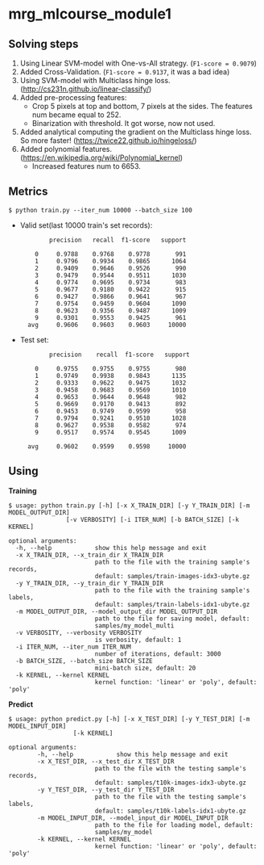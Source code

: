 # mrg_mlcourse_module1
## Solving steps
1. Using Linear SVM-model with One-vs-All strategy. (`F1-score = 0.9079`)
2. Added Cross-Validation. (`F1-score = 0.9137`, it was a bad idea)
3. Using SVM-model with Multiclass hinge loss. (http://cs231n.github.io/linear-classify/)
4. Added pre-processing features:
    - Сrop 5 pixels at top and bottom, 7 pixels at the sides. The features num became equal to 252.
    - Binarization with threshold. It got worse, now not used.
5. Added analytical computing the gradient on the Multiclass hinge loss. So more faster! (https://twice22.github.io/hingeloss/)
6. Added polynomial features. (https://en.wikipedia.org/wiki/Polynomial_kernel)
    - Increased features num to 6653.
    
## Metrics
`$ python train.py --iter_num 10000 --batch_size 100`
* Valid set(last 10000 train's set records):
    
              precision   recall  f1-score   support
    
          0     0.9788    0.9768    0.9778       991
          1     0.9796    0.9934    0.9865      1064
          2     0.9409    0.9646    0.9526       990
          3     0.9479    0.9544    0.9511      1030
          4     0.9774    0.9695    0.9734       983
          5     0.9677    0.9180    0.9422       915
          6     0.9427    0.9866    0.9641       967
          7     0.9754    0.9459    0.9604      1090
          8     0.9623    0.9356    0.9487      1009
          9     0.9301    0.9553    0.9425       961
        avg     0.9606    0.9603    0.9603     10000   

    
    
* Test set:
          
              precision    recall  f1-score   support

          0     0.9755    0.9755    0.9755       980
          1     0.9749    0.9938    0.9843      1135
          2     0.9333    0.9622    0.9475      1032
          3     0.9458    0.9683    0.9569      1010
          4     0.9653    0.9644    0.9648       982
          5     0.9669    0.9170    0.9413       892
          6     0.9453    0.9749    0.9599       958
          7     0.9794    0.9241    0.9510      1028
          8     0.9627    0.9538    0.9582       974
          9     0.9517    0.9574    0.9545      1009

        avg     0.9602    0.9599    0.9598     10000
## Using
**Training**
```shell
$ usage: python train.py [-h] [-x X_TRAIN_DIR] [-y Y_TRAIN_DIR] [-m MODEL_OUTPUT_DIR]
                [-v VERBOSITY] [-i ITER_NUM] [-b BATCH_SIZE] [-k KERNEL]

optional arguments:
  -h, --help            show this help message and exit
  -x X_TRAIN_DIR, --x_train_dir X_TRAIN_DIR
                        path to the file with the training sample's records,
                        default: samples/train-images-idx3-ubyte.gz
  -y Y_TRAIN_DIR, --y_train_dir Y_TRAIN_DIR
                        path to the file with the training sample's labels,
                        default: samples/train-labels-idx1-ubyte.gz
  -m MODEL_OUTPUT_DIR, --model_output_dir MODEL_OUTPUT_DIR
                        path to the file for saving model, default:
                        samples/my_model_multi
  -v VERBOSITY, --verbosity VERBOSITY
                        is verbosity, default: 1
  -i ITER_NUM, --iter_num ITER_NUM
                        number of iterations, default: 3000
  -b BATCH_SIZE, --batch_size BATCH_SIZE
                        mini-batch size, default: 20
  -k KERNEL, --kernel KERNEL
                        kernel function: 'linear' or 'poly', default: 'poly'
```

**Predict**
```shell
$ usage: python predict.py [-h] [-x X_TEST_DIR] [-y Y_TEST_DIR] [-m MODEL_INPUT_DIR]
                  [-k KERNEL]

optional arguments:
        -h, --help            show this help message and exit
        -x X_TEST_DIR, --x_test_dir X_TEST_DIR
                        path to the file with the testing sample's records,
                        default: samples/t10k-images-idx3-ubyte.gz
        -y Y_TEST_DIR, --y_test_dir Y_TEST_DIR
                        path to the file with the testing sample's labels,
                        default: samples/t10k-labels-idx1-ubyte.gz
        -m MODEL_INPUT_DIR, --model_input_dir MODEL_INPUT_DIR
                        path to the file for loading model, default:
                        samples/my_model
        -k KERNEL, --kernel KERNEL
                        kernel function: 'linear' or 'poly', default: 'poly'
```